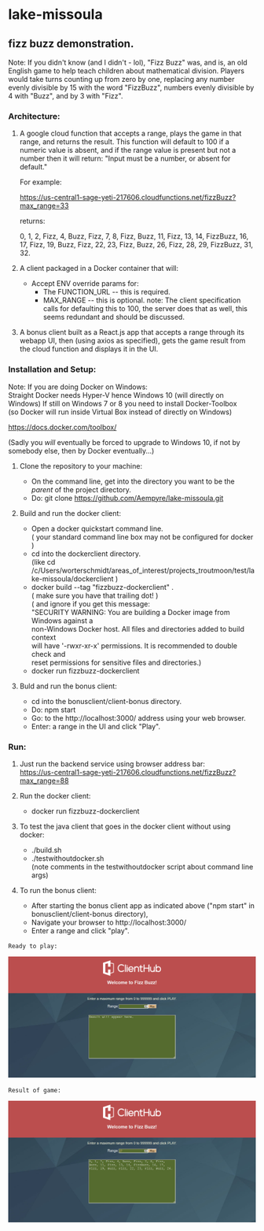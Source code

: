 # lake-missoula

## fizz buzz demonstration.

Note:  If you didn't know (and I didn't - lol), "Fizz Buzz" was, and is, an old English
       game to help teach children about mathematical division.  Players would take turns
       counting up from zero by one, replacing any number evenly divisible by 15 with the 
       word "FizzBuzz", numbers evenly divisible by 4 with "Buzz", and by 3 with "Fizz".

### Architecture:
	
  1.  A google cloud function that accepts a range, plays the game in that range,
      and returns the result.  This function will default to 100 if a numeric value
      is absent, and if the range value is present but not a number then it will
      return:  "Input must be a number, or absent for default."


      For example: 
 
      https://us-central1-sage-yeti-217606.cloudfunctions.net/fizzBuzz?max_range=33


      returns:

      0, 1, 2, Fizz, 4, Buzz, Fizz, 7, 8, Fizz, Buzz, 11, Fizz, 13, 14, FizzBuzz, 16, 
      17, Fizz, 19, Buzz, Fizz, 22, 23, Fizz, Buzz, 26, Fizz, 28, 29, FizzBuzz, 31, 32.



  2.  A client packaged in a Docker container that will:
      *  Accept ENV override params for:
         -  The FUNCTION_URL -- this is required.
         -  MAX_RANGE        -- this is optional.  note:  The client specification calls for
                                defaulting this to 100, the server does that as well, this 
                                seems redundant and should be discussed.

  3.  A bonus client built as a React.js app that accepts a range through its    
      webapp UI, then (using axios as specified), gets the game result from the
      cloud function and displays it in the UI.


### Installation and Setup:


Note:  If you are doing Docker on Windows:   
  Straight Docker needs Hyper-V hence Windows 10 (will directly on Windows)
  If still on Windows 7 or 8 you need to install Docker-Toolbox  
    (so Docker will run inside Virtual Box instead of directly on Windows)  

  https://docs.docker.com/toolbox/  

  (Sadly you *will* eventually be forced to upgrade to Windows 10, 
   if not by somebody else, then by Docker eventually...)

  
  1.  Clone the repository to your machine:  
      * On the command line, get into the directory you want to be the *parent* of the project directory.   
      * Do:  git clone https://github.com/Aempyre/lake-missoula.git

  2.  Build and run the docker client:
      * Open a docker quickstart command line.   
        ( your standard command line box may not be configured for docker )  
      * cd into the dockerclient directory.  
        (like cd   /c/Users/worterschmidt/areas_of_interest/projects_troutmoon/test/lake-missoula/dockerclient )
      * docker build --tag "fizzbuzz-dockerclient" .  
        ( make sure you have that trailing dot! )   
        ( and ignore if you get this message:   
          "SECURITY WARNING: You are building a Docker image from Windows against a    
           non-Windows Docker host. All files and directories added to build context   
           will have '-rwxr-xr-x' permissions. It is recommended to double check and   
           reset permissions for sensitive files and directories.)   
      * docker run fizzbuzz-dockerclient   
  
  3.  Buld and run the bonus client:
      * cd into the bonusclient/client-bonus directory.
      * Do:  npm start 
      * Go:  to the http://localhost:3000/ address using your web browser.
      * Enter: a range in the UI and click "Play".


### Run:

  1.  Just run the backend service using browser address bar:   
      https://us-central1-sage-yeti-217606.cloudfunctions.net/fizzBuzz?max_range=88

  2.  Run the docker client:   
      * docker run fizzbuzz-dockerclient

  3.  To test the java client that goes in the docker client without using docker:   
      * ./build.sh
      * ./testwithoutdocker.sh         
        (note comments in the testwithoutdocker script about command line args)

  4.  To run the bonus client:   
      * After starting the bonus client app as indicated above ("npm start" in bonusclient/client-bonus directory),
      * Navigate your browser to http://localhost:3000/
      * Enter a range and click "play".
    
    Ready to play:   
![Enter a range and click Play button.](fizzbuzzplay.png)   

    Result of game:   
![After a moment you should see your result.](fizzbuzzresult.png)    
 
